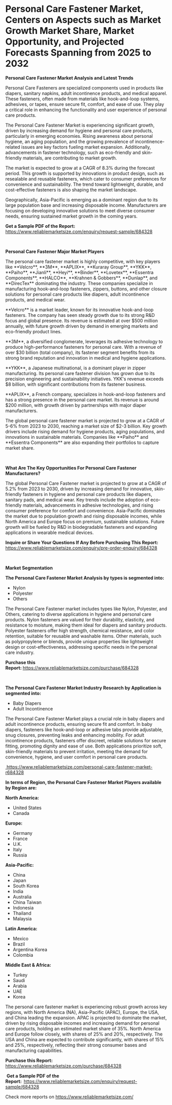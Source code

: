 <p><h1>Personal Care Fastener Market, Centers on Aspects such as Market Growth Market Share, Market Opportunity, and Projected Forecasts Spanning from 2025 to 2032</h1></p><p><strong>Personal Care Fastener Market Analysis and Latest Trends</strong></p>
<p><p>Personal Care Fasteners are specialized components used in products like diapers, sanitary napkins, adult incontinence products, and medical apparel. These fasteners, often made from materials like hook-and-loop systems, adhesives, or tapes, ensure secure fit, comfort, and ease of use. They play a critical role in enhancing the functionality and user experience of personal care products.</p><p>The Personal Care Fastener Market is experiencing significant growth, driven by increasing demand for hygiene and personal care products, particularly in emerging economies. Rising awareness about personal hygiene, an aging population, and the growing prevalence of incontinence-related issues are key factors fueling market expansion. Additionally, advancements in fastener technology, such as eco-friendly and skin-friendly materials, are contributing to market growth.</p><p>The market is expected to grow at a CAGR of 8.3% during the forecast period. This growth is supported by innovations in product design, such as resealable and reusable fasteners, which cater to consumer preferences for convenience and sustainability. The trend toward lightweight, durable, and cost-effective fasteners is also shaping the market landscape.</p><p>Geographically, Asia-Pacific is emerging as a dominant region due to its large population base and increasing disposable income. Manufacturers are focusing on developing innovative solutions to meet diverse consumer needs, ensuring sustained market growth in the coming years.</p></p>
<p><strong>Get a Sample PDF of the Report:&nbsp;</strong> <a href="https://www.reliablemarketsize.com/enquiry/request-sample/684328?utm_campaign=1832&utm_medium=2&utm_source=Github&utm_content=ia&utm_term=20012025&utm_id=personal-care-fastener">https://www.reliablemarketsize.com/enquiry/request-sample/684328</a></p>
<p>&nbsp;</p>
<p><strong>Personal Care Fastener Major Market Players</strong></p>
<p><p>The personal care fastener market is highly competitive, with key players like **Velcro**, **3M**, **APLIX**, **Kuraray Group**, **YKK**, **Paiho**, **Jianli**, **Heyi**, **Binder**, **Lovetex**, **Essentra Components**, **HALCO**, **Krahnen & Gobbers**, **Dunlap**, and **DirecTex** dominating the industry. These companies specialize in manufacturing hook-and-loop fasteners, zippers, buttons, and other closure solutions for personal care products like diapers, adult incontinence products, and medical wear.</p><p>**Velcro** is a market leader, known for its innovative hook-and-loop fasteners. The company has seen steady growth due to its strong R&D focus and global presence. Its revenue is estimated at over $500 million annually, with future growth driven by demand in emerging markets and eco-friendly product lines.</p><p>**3M**, a diversified conglomerate, leverages its adhesive technology to produce high-performance fasteners for personal care. With a revenue of over $30 billion (total company), its fastener segment benefits from its strong brand reputation and innovation in medical and hygiene applications.</p><p>**YKK**, a Japanese multinational, is a dominant player in zipper manufacturing. Its personal care fastener division has grown due to its precision engineering and sustainability initiatives. YKK's revenue exceeds $8 billion, with significant contributions from its fastener business.</p><p>**APLIX**, a French company, specializes in hook-and-loop fasteners and has a strong presence in the personal care market. Its revenue is around $200 million, with growth driven by partnerships with major diaper manufacturers.</p><p>The global personal care fastener market is projected to grow at a CAGR of 5-6% from 2023 to 2030, reaching a market size of $2-3 billion. Key growth drivers include rising demand for hygiene products, aging populations, and innovations in sustainable materials. Companies like **Paiho** and **Essentra Components** are also expanding their portfolios to capture market share.</p></p>
<p>&nbsp;</p>
<p><strong>What Are The Key Opportunities For Personal Care Fastener Manufacturers?</strong></p>
<p><p>The global Personal Care Fastener market is projected to grow at a CAGR of 5.2% from 2023 to 2030, driven by increasing demand for innovative, skin-friendly fasteners in hygiene and personal care products like diapers, sanitary pads, and medical wear. Key trends include the adoption of eco-friendly materials, advancements in adhesive technologies, and rising consumer preference for comfort and convenience. Asia-Pacific dominates the market due to population growth and rising disposable incomes, while North America and Europe focus on premium, sustainable solutions. Future growth will be fueled by R&D in biodegradable fasteners and expanding applications in wearable medical devices.</p></p>
<p><strong>Inquire or Share Your Questions If Any Before Purchasing This Report:</strong> <a href="https://www.reliablemarketsize.com/enquiry/pre-order-enquiry/684328?utm_campaign=1832&utm_medium=2&utm_source=Github&utm_content=ia&utm_term=20012025&utm_id=personal-care-fastener">https://www.reliablemarketsize.com/enquiry/pre-order-enquiry/684328</a></p>
<p>&nbsp;</p>
<p><strong>Market Segmentation</strong></p>
<p><strong>The Personal Care Fastener Market Analysis by types is segmented into:</strong></p>
<p><ul><li>Nylon</li><li>Polyester</li><li>Others</li></ul></p>
<p><p>The Personal Care Fastener market includes types like Nylon, Polyester, and Others, catering to diverse applications in hygiene and personal care products. Nylon fasteners are valued for their durability, elasticity, and resistance to moisture, making them ideal for diapers and sanitary products. Polyester fasteners offer high strength, chemical resistance, and color retention, suitable for reusable and washable items. Other materials, such as polypropylene or blends, provide unique properties like lightweight design or cost-effectiveness, addressing specific needs in the personal care industry.</p></p>
<p><strong>Purchase this Report:&nbsp;</strong><a href="https://www.reliablemarketsize.com/purchase/684328?utm_campaign=1832&utm_medium=2&utm_source=Github&utm_content=ia&utm_term=20012025&utm_id=personal-care-fastener">https://www.reliablemarketsize.com/purchase/684328</a></p>
<p>&nbsp;</p>
<p><strong>The Personal Care Fastener Market Industry Research by Application is segmented into:</strong></p>
<p><ul><li>Baby Diapers</li><li>Adult Incontinence</li></ul></p>
<p><p>The Personal Care Fastener Market plays a crucial role in baby diapers and adult incontinence products, ensuring secure fit and comfort. In baby diapers, fasteners like hook-and-loop or adhesive tabs provide adjustable, snug closures, preventing leaks and enhancing mobility. For adult incontinence products, fasteners offer discreet, reliable solutions for secure fitting, promoting dignity and ease of use. Both applications prioritize soft, skin-friendly materials to prevent irritation, meeting the demand for convenience, hygiene, and user comfort in personal care products.</p></p>
<p><a href="https://www.reliablemarketsize.com/personal-care-fastener-market-r684328?utm_campaign=1832&utm_medium=2&utm_source=Github&utm_content=ia&utm_term=20012025&utm_id=personal-care-fastener">&nbsp;https://www.reliablemarketsize.com/personal-care-fastener-market-r684328</a></p>
<p><strong>In terms of Region, the Personal Care Fastener Market Players available by Region are:</strong></p>
<p>
    <p> <strong> North America: </strong>
        <ul>
            <li>United States</li>
            <li>Canada</li>
        </ul>
        </p> 
    <p> <strong> Europe: </strong>
        <ul>
            <li>Germany</li>
            <li>France</li>
            <li>U.K.</li>
            <li>Italy</li>
            <li>Russia</li>
        </ul>
        </p> 
    <p> <strong> Asia-Pacific: </strong>
        <ul>
            <li>China</li>
            <li>Japan</li>
            <li>South Korea</li>
            <li>India</li>
            <li>Australia</li>
            <li>China Taiwan</li>
            <li>Indonesia</li>
            <li>Thailand</li>
            <li>Malaysia</li>
        </ul>
        </p> 
    <p> <strong> Latin America: </strong>
        <ul>
            <li>Mexico</li>
            <li>Brazil</li>
            <li>Argentina Korea</li>
            <li>Colombia</li>
        </ul>
        </p> 
    <p> <strong> Middle East & Africa: </strong>
        <ul>
            <li>Turkey</li>
            <li>Saudi</li>
            <li>Arabia</li>
            <li>UAE</li>
            <li>Korea</li>
        </ul>
    </p>
    </p>
<p><p>The personal care fastener market is experiencing robust growth across key regions, with North America (NA), Asia-Pacific (APAC), Europe, the USA, and China leading the expansion. APAC is projected to dominate the market, driven by rising disposable incomes and increasing demand for personal care products, holding an estimated market share of 35%. North America and Europe follow closely, with shares of 25% and 20%, respectively. The USA and China are expected to contribute significantly, with shares of 15% and 25%, respectively, reflecting their strong consumer bases and manufacturing capabilities.</p></p>
<p><strong>Purchase this Report: </strong><a href="https://www.reliablemarketsize.com/purchase/684328?utm_campaign=1832&utm_medium=2&utm_source=Github&utm_content=ia&utm_term=20012025&utm_id=personal-care-fastener">https://www.reliablemarketsize.com/purchase/684328</a></p>
<p>&nbsp;<strong>Get a Sample PDF of the Report:&nbsp;&nbsp;</strong><a href="https://www.reliablemarketsize.com/enquiry/request-sample/684328?utm_campaign=1832&utm_medium=2&utm_source=Github&utm_content=ia&utm_term=20012025&utm_id=personal-care-fastener">https://www.reliablemarketsize.com/enquiry/request-sample/684328</a></p>
<p><strong></strong></p>
<p>Check more reports on <a href="https://www.reliablemarketsize.com/?utm_campaign=1832&utm_medium=2&utm_source=Github&utm_content=ia&utm_term=20012025&utm_id=personal-care-fastener">https://www.reliablemarketsize.com/</a></p>